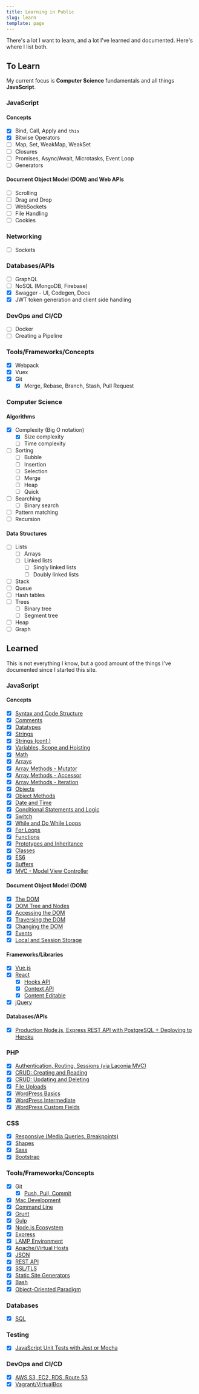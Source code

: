 ```yaml
---
title: Learning in Public
slug: learn
template: page
---
```


There's a lot I want to learn, and a lot I've learned and documented. Here's where I list both.

## To Learn

My current focus is **Computer Science** fundamentals and all things **JavaScript**.

### JavaScript

#### Concepts

- [x] Bind, Call, Apply and `this`
- [x] Bitwise Operators
- [ ] Map, Set, WeakMap, WeakSet
- [ ] Closures
- [ ] Promises, Async/Await, Microtasks, Event Loop
- [ ] Generators

#### Document Object Model (DOM) and Web APIs

- [ ] Scrolling
- [ ] Drag and Drop
- [ ] WebSockets
- [ ] File Handling
- [ ] Cookies

### Networking

- [ ] Sockets

### Databases/APIs

- [ ] GraphQL
- [ ] NoSQL (MongoDB, Firebase)
- [x] Swagger - UI, Codegen, Docs
- [x] JWT token generation and client side handling

### DevOps and CI/CD

- [ ] Docker
- [ ] Creating a Pipeline

### Tools/Frameworks/Concepts

- [x] Webpack
- [x] Vuex
- [x] Git
  - [x] Merge, Rebase, Branch, Stash, Pull Request

### Computer Science

#### Algorithms

- [x] Complexity (Big O notation)
  - [x] Size complexity
  - [ ] Time complexity
- [ ] Sorting
  - [ ] Bubble
  - [ ] Insertion
  - [ ] Selection
  - [ ] Merge
  - [ ] Heap
  - [ ] Quick
- [ ] Searching
  - [ ] Binary search
- [ ] Pattern matching
- [ ] Recursion

#### Data Structures

- [ ] Lists
  - [ ] Arrays
  - [ ] Linked lists
    - [ ] Singly linked lists
    - [ ] Doubly linked lists
- [ ] Stack
- [ ] Queue
- [ ] Hash tables
- [ ] Trees
  - [ ] Binary tree
  - [ ] Segment tree
- [ ] Heap
- [ ] Graph

## Learned

This is not everything I know, but a good amount of the things I've documented since I started this site.

### JavaScript

#### Concepts

- [x] [Syntax and Code Structure](/understanding-syntax-and-code-structure-in-javascript)
- [x] [Comments](/how-to-write-comments-in-javascript)
- [x] [Datatypes](/javascript-day-one)
- [x] [Strings](/how-to-work-with-strings-in-javascript)
- [x] [Strings (cont.)](/how-to-index-split-and-manipulate-strings-in-javascript)
- [x] [Variables, Scope and Hoisting](/understanding-variables-scope-hoisting-in-javascript)
- [x] [Math](/how-to-do-math-in-javascript-with-operators)
- [x] [Arrays](/understanding-arrays-in-javascript)
- [x] [Array Methods - Mutator](/how-to-use-array-methods-in-javascript-mutator-methods)
- [x] [Array Methods - Accessor](/how-to-use-array-methods-in-javascript-accessor-methods)
- [x] [Array Methods - Iteration](/how-to-use-array-methods-in-javascript-iteration-methods)
- [x] [Objects](/understanding-objects-in-javascript)
- [x] [Object Methods](/how-to-use-object-methods-in-javascript)
- [x] [Date and Time](/understanding-date-and-time-in-javascript)
- [x] [Conditional Statements and Logic](/how-to-write-conditional-statements-in-javascript)
- [x] [Switch](/how-to-use-the-switch-statement-in-javascript)
- [x] [While and Do While Loops](/while-do-while-loops-javascript)
- [x] [For Loops](/how-to-construct-for-loops-in-javascript)
- [x] [Functions](/how-to-define-functions-in-javascript)
- [x] [Prototypes and Inheritance](/understanding-prototypes-and-inheritance-in-javascript)
- [x] [Classes](/understanding-classes-in-javascript)
- [x] [ES6](/es6-syntax-and-feature-overview/)
- [x] [Buffers](/bits-bytes-bases-and-a-hex-dump-javascript/)
- [x] [MVC - Model View Controller](/javascript-mvc-todo-app)

#### Document Object Model (DOM)

- [x] [The DOM](/introduction-to-the-dom)
- [x] [DOM Tree and Nodes](/understanding-the-dom-tree-and-nodes)
- [x] [Accessing the DOM](/how-to-access-elements-in-the-dom)
- [x] [Traversing the DOM](/how-to-traverse-the-dom)
- [x] [Changing the DOM](/how-to-make-changes-to-the-dom)
- [x] [Events](/understanding-events-in-javascript)
- [x] [Local and Session Storage](/how-to-use-local-storage-with-javascript/)

#### Frameworks/Libraries

- [x] [Vue.js](/getting-started-with-vue)
- [x] [React](/getting-started-with-react/)
  - [x] [Hooks API](/crud-app-in-react-with-hooks/)
  - [x] [Context API](https://www.taniarascia.com/using-context-api-in-react/)
  - [x] [Content Editable](/content-editable-elements-in-javascript-react/)
- [x] [jQuery](/how-to-use-jquery-a-javascript-library/)

#### Databases/APIs

- [x] [Production Node.js, Express REST API with PostgreSQL + Deploying to Heroku](/node-express-postgresql-heroku)

### PHP

- [x] [Authentication, Routing, Sessions (via Laconia MVC)](https://laconia.dev)
- [x] [CRUD: Creating and Reading](/create-a-simple-database-app-connecting-to-mysql-with-php/)
- [x] [CRUD: Updating and Deleting](/create-a-simple-crud-database-app-php-update-delete/)
- [x] [File Uploads](/how-to-upload-files-to-a-server-with-plain-javascript-and-php/)
- [x] [WordPress Basics](/developing-a-wordpress-theme-from-scratch/)
- [x] [WordPress Intermediate](/wordpress-from-scratch-part-two/)
- [x] [WordPress Custom Fields](/wordpress-part-three-custom-fields-and-metaboxes/)

### CSS

- [x] [Responsive (Media Queries, Breakpoints)](/you-dont-need-a-framework/)
- [x] [Shapes](https://tympanus.net/codrops/2018/11/29/an-introduction-to-css-shapes/)
- [x] [Sass](/learn-sass-now/)
- [x] [Bootstrap](/what-is-bootstrap-and-how-do-i-use-it/)

### Tools/Frameworks/Concepts

- [x] Git
  - [x] [Push, Pull, Commit](/getting-started-with-git/)
- [x] [Mac Development](/setting-up-a-brand-new-mac-for-development/)
- [x] [Command Line](/how-to-use-the-command-line-for-apple-macos-and-linux/)
- [x] [Grunt](/getting-started-with-grunt-and-sass/)
- [x] [Gulp](/getting-started-with-gulp/)
- [x] [Node.js Ecosystem](/how-to-install-and-use-node-js-and-npm-mac-and-windows/)
- [x] [Express](https://code.tutsplus.com/tutorials/code-your-first-api-with-nodejs-and-express-set-up-the-server--cms-31698)
- [x] [LAMP Environment](/local-environment/)
- [x] [Apache/Virtual Hosts](/setting-up-virtual-hosts/)
- [x] [JSON](/how-to-use-json-data-with-php-or-javascript/)
- [x] [REST API](/how-to-connect-to-an-api-with-javascript/)
- [x] [SSL/TLS](<(/https-ssl-tls-certificate-how-to/)>)
- [x] [Static Site Generators](/make-a-static-website-with-jekyll/)
- [x] [Bash](/how-to-create-and-use-bash-scripts/)
- [x] [Object-Oriented Paradigm](/object-oriented-pattern-javascript-php-classes/)

### Databases

- [x] [SQL](/overview-of-sql-commands-and-pdo-operations/)

### Testing

- [x] [JavaScript Unit Tests with Jest or Mocha](/unit-testing-in-javascript/)

### DevOps and CI/CD

- [x] [AWS S3, EC2, RDS, Route 53](/getting-started-with-aws-setting-up-a-virtual-server/)
- [x] [Vagrant/VirtualBox](/what-are-vagrant-and-virtualbox-and-how-do-i-use-them/)
